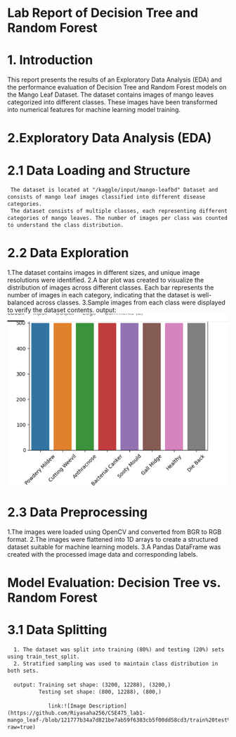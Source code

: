 # Lab Report of Decision Tree and Random Forest

 # 1. Introduction

 This report presents the results of an Exploratory Data Analysis (EDA) and the performance evaluation of Decision Tree and Random Forest models on the Mango Leaf Dataset. The dataset contains images of mango leaves categorized into different classes. These images have been transformed into numerical features for machine learning model training.


# 2.Exploratory Data Analysis (EDA)

  # 2.1 Data Loading and Structure

     The dataset is located at "/kaggle/input/mango-leafbd" Dataset and consists of mango leaf images classified into different disease categories.
     The dataset consists of multiple classes, each representing different categories of mango leaves. The number of images per class was counted to understand the class distribution.
     
 # 2.2 Data Exploration

   1.The dataset contains images in different sizes, and unique image resolutions were identified.
   2.A bar plot was created to visualize the distribution of images across different classes. Each bar represents the number of images in each category, indicating that the dataset is well-balanced across classes. 
   3.Sample images from each class were displayed to verify the dataset contents.
                        output: ![image alt](https://github.com/Riyasaha256/CSE475_lab1-mango_leaf-/blob/2bbcc7ecfb00314616b795011e26f101d92a2f58/Screenshot%202025-03-05%20145746%20output1.png)
                        
 # 2.3 Data Preprocessing
   1.The images were loaded using OpenCV and converted from BGR to RGB format.
   2.The images were flattened into 1D arrays to create a structured dataset suitable for machine learning models.
   3.A Pandas DataFrame was created with the processed image data and corresponding labels.
   

# Model Evaluation: Decision Tree vs. Random Forest

  # 3.1 Data Splitting
      1. The dataset was split into training (80%) and testing (20%) sets using train_test_split.
      2. Stratified sampling was used to maintain class distribution in both sets.

      output: Training set shape: (3200, 12288), (3200,)
              Testing set shape: (800, 12288), (800,)

                 link:![Image Description](https://github.com/Riyasaha256/CSE475_lab1-mango_leaf-/blob/121777b34a7d821be7ab59f6383cb5f00dd58cd3/train%20test%20output2.png?raw=true)


                 
      

     

        

 


     


 
